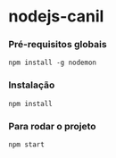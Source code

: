 # nodejs-canil

### Pré-requisitos globais
`npm install -g nodemon`

### Instalação
`npm install`

### Para rodar o projeto
`npm start`
